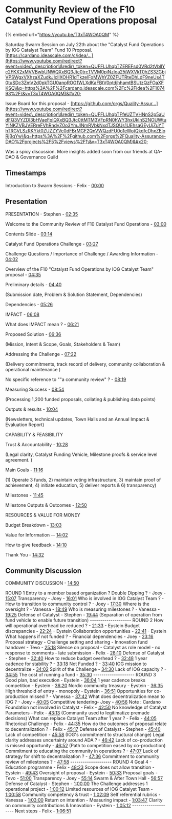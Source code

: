 # Community Review of the F10 Catalyst Fund Operations proposal

{% embed url="https://youtu.be/T3xT4WOA0QM" %}

Saturday Swarm Session on July 22th about the "Catalyst Fund Operations by IOG Catalyst Team" Fund 10 Proposal. [https://cardano.ideascale.com/c/idea/...](https://www.youtube.com/redirect?event=video\_description\&redir\_token=QUFFLUhqbTZEREFsd0VRd2tVbllYc2FKX2xMVVBwbUNWQXxBQ3Jtc0trcTVVM0piNzloa25jWXVkT0hZS3ZGbjVPSWgxVXhzaXZudkJIcllXOHR1dTkzelFoMWhYZ0ZFUTRteDhLdF9neUs4T0tuSDc3ZmV2d0pkTGU0anpROG1WLXdKaFBtV0ptdjhhamtBSUtzQzFOaXFKSQ\&q=https%3A%2F%2Fcardano.ideascale.com%2Fc%2Fidea%2F107493%2F\&v=T3xT4WOA0QM)&#x20;

Issue Board for this proposal - [https://github.com/orgs/Quality-Assur...](https://www.youtube.com/redirect?event=video\_description\&redir\_token=QUFFLUhqbTFfeUZTVHNnS2p5aUdFQ3VYZDl3bHVaeFplQXxBQ3Jtc0ttMTM3VFpRN0hWY3hxUklhS2NOUWtuYlNKZVBJVERreFVhRndyZ0o3YmJlNmRVbkNxdTJSQUs1UEhsaGEyUjZuYThTRGVLSzRKYkt0ZUZZYVc0dFBrMGF2QnVWQzdFU0o1eWotQkdfcDhxZEloRjBqYw\&q=https%3A%2F%2Fgithub.com%2Forgs%2FQuality-Assurance-DAO%2Fprojects%2F5%2Fviews%2F1\&v=T3xT4WOA0QM)&#x20;

Was a spicy discussion. More insights added soon from our friends at QA-DAO & Governance Guild&#x20;

## Timestamps

Introduction to Swarm Sessions - Felix - [00:00](https://www.youtube.com/watch?v=T3xT4WOA0QM\&t=0s)&#x20;

## Presentation

PRESENTATION - Stephen - [02:35](https://www.youtube.com/watch?v=T3xT4WOA0QM\&t=155s)&#x20;

Welcome to the Community Review of F10 Catalyst Fund Operations - [03:00](https://www.youtube.com/watch?v=T3xT4WOA0QM\&t=180s)&#x20;

Contents Slide - [03:14](https://www.youtube.com/watch?v=T3xT4WOA0QM\&t=194s)&#x20;

Catalyst Fund Operations Challenge - [03:27](https://www.youtube.com/watch?v=T3xT4WOA0QM\&t=207s)&#x20;

Challenge Questions / Importance of Challenge / Awarding Information - [04:02](https://www.youtube.com/watch?v=T3xT4WOA0QM\&t=242s)&#x20;

Overview of the F10 "Catalyst Fund Operations by IOG Catalyst Team" proposal - [04:35](https://www.youtube.com/watch?v=T3xT4WOA0QM\&t=275s)&#x20;

Preliminary details - [04:40](https://www.youtube.com/watch?v=T3xT4WOA0QM\&t=280s)&#x20;

(Submission date, Problem & Solution Statement, Dependencies)&#x20;

Dependencies - [05:26](https://www.youtube.com/watch?v=T3xT4WOA0QM\&t=326s)&#x20;

IMPACT - [06:08](https://www.youtube.com/watch?v=T3xT4WOA0QM\&t=368s)&#x20;

What does IMPACT mean ? - [06:21](https://www.youtube.com/watch?v=T3xT4WOA0QM\&t=381s)&#x20;

Proposed Solution - [06:36](https://www.youtube.com/watch?v=T3xT4WOA0QM\&t=396s)&#x20;

(Mission, Intent & Scope, Goals, Stakeholders & Team)&#x20;

Addressing the Challenge - [07:22](https://www.youtube.com/watch?v=T3xT4WOA0QM\&t=442s)&#x20;

(Delivery commitments, track record of delivery, community collaboration & operational maintenance )&#x20;

No specific reference to ""a community review" ? - [08:19](https://www.youtube.com/watch?v=T3xT4WOA0QM\&t=499s)&#x20;

Measuring Success - [08:54](https://www.youtube.com/watch?v=T3xT4WOA0QM\&t=534s)&#x20;

(Processing 1,200 funded proposals, collating & publishing data points)&#x20;

Outputs & results - [10:04](https://www.youtube.com/watch?v=T3xT4WOA0QM\&t=604s)&#x20;

(Newsletters, technical updates, Town Halls and an Annual Impact & Evaluation Report)&#x20;

CAPABILITY & FEASIBILITY&#x20;

Trust & Accountability - [10:28](https://www.youtube.com/watch?v=T3xT4WOA0QM\&t=628s)&#x20;

(Legal clarity, Catalyst Funding Vehicle, Milestone proofs & service level agreement. )&#x20;

Main Goals - [11:16](https://www.youtube.com/watch?v=T3xT4WOA0QM\&t=676s)&#x20;

(1) Operate 3 funds, 2) maintain voting infrastructure, 3) maintain proof of achievement, 4) initiate education, 5) deliver reports & 6) transparency)&#x20;

Milestones - [11:45](https://www.youtube.com/watch?v=T3xT4WOA0QM\&t=705s)&#x20;

Milestone Outputs & Outcomes - [12:50](https://www.youtube.com/watch?v=T3xT4WOA0QM\&t=770s)&#x20;

RESOURCES & VALUE FOR MONEY&#x20;

Budget Breakdown - [13:03](https://www.youtube.com/watch?v=T3xT4WOA0QM\&t=783s)&#x20;

Value for Information -- [14:02](https://www.youtube.com/watch?v=T3xT4WOA0QM\&t=842s)&#x20;

How to give feedback - [14:10](https://www.youtube.com/watch?v=T3xT4WOA0QM\&t=850s)&#x20;

Thank You - [14:32](https://www.youtube.com/watch?v=T3xT4WOA0QM\&t=872s)

## Community Discussion

COMMUNITY DISCUSSION - [14:50](https://www.youtube.com/watch?v=T3xT4WOA0QM\&t=890s)&#x20;

ROUND 1 Entry to a member based organization ? Double Dipping ? - Joey - [15:07](https://www.youtube.com/watch?v=T3xT4WOA0QM\&t=907s) Transparency - Joey - [16:01](https://www.youtube.com/watch?v=T3xT4WOA0QM\&t=961s) Who is involved in IOG Catalyst Team ? - How to transition to community control ? - Joey - [17:30](https://www.youtube.com/watch?v=T3xT4WOA0QM\&t=1050s) Where is the oversight ? - Vanessa - [18:49](https://www.youtube.com/watch?v=T3xT4WOA0QM\&t=1129s) Who is measuring milestones ? - Vanessa - [19:25](https://www.youtube.com/watch?v=T3xT4WOA0QM\&t=1165s) Defense of Catalyst - Stephen - [19:44](https://www.youtube.com/watch?v=T3xT4WOA0QM\&t=1184s) (Separation of operation from fund vehicle to enable future transition) -------------------- ROUND 2 How will operational overhead be reduced ? - [21:33](https://www.youtube.com/watch?v=T3xT4WOA0QM\&t=1293s) - Eystein Budget discrepancies - [22:24](https://www.youtube.com/watch?v=T3xT4WOA0QM\&t=1344s) - Eystein Collaboration opportunities - [22:41](https://www.youtube.com/watch?v=T3xT4WOA0QM\&t=1361s) - Eystein What happens if not funded ? - Financial dependencies - Joey - [23:16](https://www.youtube.com/watch?v=T3xT4WOA0QM\&t=1396s) Proposal strategy - Challenge setting and sharing - Innovation fund handover - Tevo - [25:18](https://www.youtube.com/watch?v=T3xT4WOA0QM\&t=1518s) Silence on proposal - Catalyst as role model - no response to comments - late submission - Felix - [28:10](https://www.youtube.com/watch?v=T3xT4WOA0QM\&t=1690s) Defense of Catalyst - Stephen - [32:40](https://www.youtube.com/watch?v=T3xT4WOA0QM\&t=1960s) How to reduce budget overhead ? - [32:48](https://www.youtube.com/watch?v=T3xT4WOA0QM\&t=1968s) 1 year cadence for stability ? - [33:18](https://www.youtube.com/watch?v=T3xT4WOA0QM\&t=1998s) Not Funded ? - [33:40](https://www.youtube.com/watch?v=T3xT4WOA0QM\&t=2020s) IOG mission to decentralize - [34:02](https://www.youtube.com/watch?v=T3xT4WOA0QM\&t=2042s) Spirit of the Challenge - [34:30](https://www.youtube.com/watch?v=T3xT4WOA0QM\&t=2070s) Lack of IOG capacity ? - [34:55](https://www.youtube.com/watch?v=T3xT4WOA0QM\&t=2095s) The cost of running a fund - [35:30](https://www.youtube.com/watch?v=T3xT4WOA0QM\&t=2130s) -------------------- ROUND 3 Good plan, bad execution - Eystein - [36:04](https://www.youtube.com/watch?v=T3xT4WOA0QM\&t=2164s) 1 year cadence breaks competition - Eystein - [36:20](https://www.youtube.com/watch?v=T3xT4WOA0QM\&t=2180s) Nordic community treasury - Eystein - [36:35](https://www.youtube.com/watch?v=T3xT4WOA0QM\&t=2195s) High threshold of entry - monopoly - Eystein - [36:51](https://www.youtube.com/watch?v=T3xT4WOA0QM\&t=2211s) Opportunities for co-production missed ? - Vanessa - [37:42](https://www.youtube.com/watch?v=T3xT4WOA0QM\&t=2262s) What does decentralization mean to IOG ? - Joey - [40:05](https://www.youtube.com/watch?v=T3xT4WOA0QM\&t=2405s) Competitive tendering- Joey - [40:56](https://www.youtube.com/watch?v=T3xT4WOA0QM\&t=2456s) Note : Cardano Foundation not involved in Catalyst - Felix - [42:50](https://www.youtube.com/watch?v=T3xT4WOA0QM\&t=2570s) No knowledge of Catalyst Parameters - Felix - [43:13](https://www.youtube.com/watch?v=T3xT4WOA0QM\&t=2593s) (Community used to legitimatize premade decisions) What can replace Catalyst Team after 1 year ? - Felix - [44:05](https://www.youtube.com/watch?v=T3xT4WOA0QM\&t=2645s) Rhetorical Challenge - Felix - [44:35](https://www.youtube.com/watch?v=T3xT4WOA0QM\&t=2675s) How do the outcomes of proposal relate to decentralization ? - Felix - [45:17](https://www.youtube.com/watch?v=T3xT4WOA0QM\&t=2717s) Defense of Catalyst - Stephen - [45:40](https://www.youtube.com/watch?v=T3xT4WOA0QM\&t=2740s) Lack of competition - [45:58](https://www.youtube.com/watch?v=T3xT4WOA0QM\&t=2758s) (IOG's commitment to structural change) Legal clarity addresses uncertainty around ADA ? - [46:42](https://www.youtube.com/watch?v=T3xT4WOA0QM\&t=2802s) Lack of co-production is missed opportunity - [46:52](https://www.youtube.com/watch?v=T3xT4WOA0QM\&t=2812s) (Path to competition eased by co-production) Commitment to educating the community in operations ? - [47:07](https://www.youtube.com/watch?v=T3xT4WOA0QM\&t=2827s) Lack of strategy for shift to decentralization ? - [47:36](https://www.youtube.com/watch?v=T3xT4WOA0QM\&t=2856s) Commitment to community review of milestones ? - [47:58](https://www.youtube.com/watch?v=T3xT4WOA0QM\&t=2878s) -------------------- ROUND 4 Goal 4 - Education programme - Felix - [48:23](https://www.youtube.com/watch?v=T3xT4WOA0QM\&t=2903s) Scope does not allow transition - Eystein - [49:43](https://www.youtube.com/watch?v=T3xT4WOA0QM\&t=2983s) Oversight of proposal - Eystein - [50:33](https://www.youtube.com/watch?v=T3xT4WOA0QM\&t=3033s) Proposal goals - Tevo - [51:00](https://www.youtube.com/watch?v=T3xT4WOA0QM\&t=3060s) Transparency - Joey - [55:14](https://www.youtube.com/watch?v=T3xT4WOA0QM\&t=3314s) Swarm & After Town Hall - [56:57](https://www.youtube.com/watch?v=T3xT4WOA0QM\&t=3417s) Defense of Catalyst - Stephen - [1:00:00](https://www.youtube.com/watch?v=T3xT4WOA0QM\&t=3600s) The Challenge addresses 1 operational project - [1:00:12](https://www.youtube.com/watch?v=T3xT4WOA0QM\&t=3612s) Limited resources of IOG Catalyst Team - [1:00:58](https://www.youtube.com/watch?v=T3xT4WOA0QM\&t=3658s) Community competency & trust - [1:02:09](https://www.youtube.com/watch?v=T3xT4WOA0QM\&t=3729s) Self referential rubrics - Vanessa - [1:03:00](https://www.youtube.com/watch?v=T3xT4WOA0QM\&t=3780s) Return on intention - Measuring impact - [1:03:47](https://www.youtube.com/watch?v=T3xT4WOA0QM\&t=3827s) Clarity on community contributions & Innovation - Eystein - [1:05:12](https://www.youtube.com/watch?v=T3xT4WOA0QM\&t=3912s) -------------------- Next steps - Felix - [1:06:51](https://www.youtube.com/watch?v=T3xT4WOA0QM\&t=4011s)
